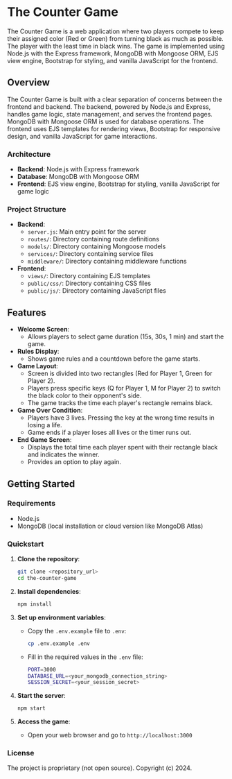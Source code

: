 # The Counter Game

The Counter Game is a web application where two players compete to keep their assigned color (Red or Green) from turning black as much as possible. The player with the least time in black wins. The game is implemented using Node.js with the Express framework, MongoDB with Mongoose ORM, EJS view engine, Bootstrap for styling, and vanilla JavaScript for the frontend.

## Overview

The Counter Game is built with a clear separation of concerns between the frontend and backend. The backend, powered by Node.js and Express, handles game logic, state management, and serves the frontend pages. MongoDB with Mongoose ORM is used for database operations. The frontend uses EJS templates for rendering views, Bootstrap for responsive design, and vanilla JavaScript for game interactions.

### Architecture

- **Backend**: Node.js with Express framework
- **Database**: MongoDB with Mongoose ORM
- **Frontend**: EJS view engine, Bootstrap for styling, vanilla JavaScript for game logic

### Project Structure

- **Backend**:
  - `server.js`: Main entry point for the server
  - `routes/`: Directory containing route definitions
  - `models/`: Directory containing Mongoose models
  - `services/`: Directory containing service files
  - `middleware/`: Directory containing middleware functions
- **Frontend**:
  - `views/`: Directory containing EJS templates
  - `public/css/`: Directory containing CSS files
  - `public/js/`: Directory containing JavaScript files

## Features

- **Welcome Screen**: 
  - Allows players to select game duration (15s, 30s, 1 min) and start the game.
- **Rules Display**:
  - Shows game rules and a countdown before the game starts.
- **Game Layout**:
  - Screen is divided into two rectangles (Red for Player 1, Green for Player 2).
  - Players press specific keys (Q for Player 1, M for Player 2) to switch the black color to their opponent's side.
  - The game tracks the time each player's rectangle remains black.
- **Game Over Condition**:
  - Players have 3 lives. Pressing the key at the wrong time results in losing a life.
  - Game ends if a player loses all lives or the timer runs out.
- **End Game Screen**:
  - Displays the total time each player spent with their rectangle black and indicates the winner.
  - Provides an option to play again.

## Getting Started

### Requirements

- Node.js
- MongoDB (local installation or cloud version like MongoDB Atlas)

### Quickstart

1. **Clone the repository**:
    ```sh
    git clone <repository_url>
    cd the-counter-game
    ```

2. **Install dependencies**:
    ```sh
    npm install
    ```

3. **Set up environment variables**:
    - Copy the `.env.example` file to `.env`:
        ```sh
        cp .env.example .env
        ```
    - Fill in the required values in the `.env` file:
        ```sh
        PORT=3000
        DATABASE_URL=<your_mongodb_connection_string>
        SESSION_SECRET=<your_session_secret>
        ```

4. **Start the server**:
    ```sh
    npm start
    ```

5. **Access the game**:
    - Open your web browser and go to `http://localhost:3000`

### License

The project is proprietary (not open source). Copyright (c) 2024.
